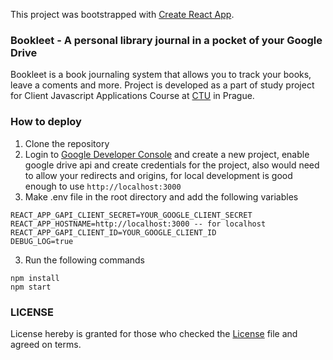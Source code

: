 
This project was bootstrapped with [Create React App](https://github.com/facebook/create-react-app).


### Bookleet - A personal library journal in a pocket of your Google Drive

Bookleet is a book journaling system that allows you to track your books, leave a coments and more.
Project is developed as a part of study project for Client Javascript Applications Course at [CTU](cvut.cz) in Prague.

### How to deploy

1. Clone the repository
2. Login to [Google Developer Console](https://console.developers.google.com/) and create a new project, enable google drive api and create credentials for the project, also would need to allow your redirects and origins, for local development is good enough to use `http://localhost:3000` 
3. Make .env file in the root directory and add the following variables
```
REACT_APP_GAPI_CLIENT_SECRET=YOUR_GOOGLE_CLIENT_SECRET 
REACT_APP_HOSTNAME=http://localhost:3000 -- for localhost
REACT_APP_GAPI_CLIENT_ID=YOUR_GOOGLE_CLIENT_ID
DEBUG_LOG=true
```
3. Run the following commands
```
npm install
npm start
```

### LICENSE

License hereby is granted for those who checked the [License](LICENSE.md) file and agreed on terms.
